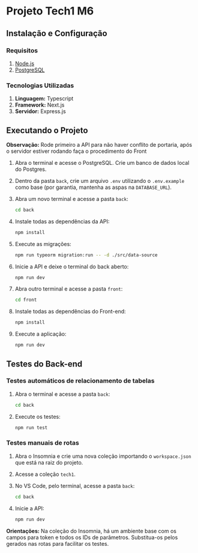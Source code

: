 # Projeto Tech1 M6

## Instalação e Configuração

### Requisitos

1. [Node.js](https://nodejs.org/)
2. [PostgreSQL](https://www.postgresql.org/)

### Tecnologias Utilizadas

1. **Linguagem:** Typescript
2. **Framework:** Next.js
3. **Servidor:** Express.js

## Executando o Projeto

**Observação:**
Rode primeiro a API para não haver conflito de portaria, após o servidor estiver rodando faça o procedimento do Front

1. Abra o terminal e acesse o PostgreSQL. Crie um banco de dados local do Postgres.

2. Dentro da pasta `back`, crie um arquivo `.env` utilizando o `.env.example` como base (por garantia, mantenha as aspas na `DATABASE_URL`).

3. Abra um novo terminal e acesse a pasta `back`:

    ```bash
    cd back
    ```

4. Instale todas as dependências da API:

    ```bash
    npm install
    ```

5. Execute as migrações:

    ```bash
    npm run typeorm migration:run -- -d ./src/data-source
    ```

6. Inicie a API e deixe o terminal do back aberto:

    ```bash
    npm run dev
    ```

7. Abra outro terminal e acesse a pasta `front`:

    ```bash
    cd front
    ```

8. Instale todas as dependências do Front-end:

    ```bash
    npm install
    ```

9. Execute a aplicação:

    ```bash
    npm run dev
    ```

## Testes do Back-end

### Testes automáticos de relacionamento de tabelas

1. Abra o terminal e acesse a pasta `back`:

    ```bash
    cd back
    ```

2. Execute os testes:

    ```bash
    npm run test
    ```

### Testes manuais de rotas

1. Abra o Insomnia e crie uma nova coleção importando o `workspace.json` que está na raiz do projeto.

2. Acesse a coleção `tech1`.

3. No VS Code, pelo terminal, acesse a pasta `back`:

    ```bash
    cd back
    ```

4. Inicie a API:

    ```bash
    npm run dev
    ```

**Orientações:**
Na coleção do Insomnia, há um ambiente base com os campos para token e todos os IDs de parâmetros. Substitua-os pelos gerados nas rotas para facilitar os testes.
